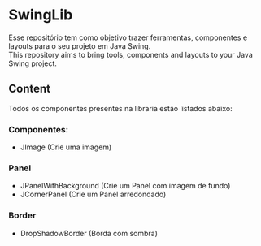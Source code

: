 # SwingLib
Esse repositório tem como objetivo trazer ferramentas, componentes e layouts para o seu projeto em Java Swing.<br>
This repository aims to bring tools, components and layouts to your Java Swing project.

## Content
Todos os componentes presentes na libraria estão listados abaixo:
### Componentes:
- JImage (Crie uma imagem)
### Panel
- JPanelWithBackground (Crie um Panel com imagem de fundo)
- JCornerPanel (Crie um Panel arredondado)
### Border
- DropShadowBorder (Borda com sombra)
